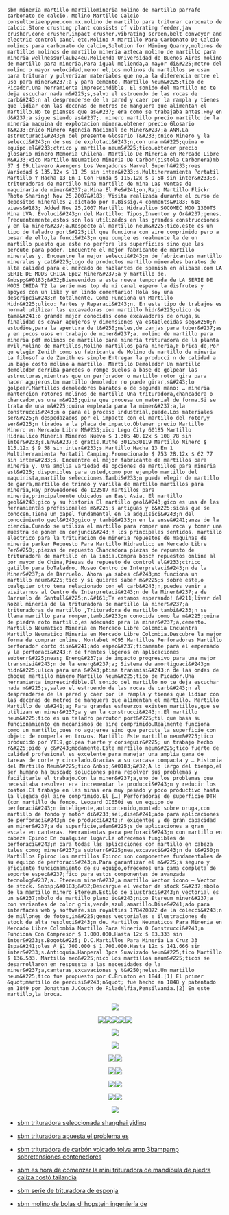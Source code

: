 
```
sbm minería martillo martillomineria molino de martillo parrafo carbonato de calcio. Molino Martillo Calcio consultoriaenpyme.com.mx.molino de martillo para triturar carbonato de calcio.Stone crushing plant consists of vibrating feeder,jaw crusher,cone crusher,impact crusher,vibrating screen,belt conveyor and electric control panel etc.Molino A Martillo Para Carbonato De Calcio molinos para carbonato de calcio,Solution for Mining Quarry,molinos de martillos molinos de martillo mineria azteca molino de martillo para mineria wellnessurlaub24eu.Molienda Universidad de Buenos Aires molino de martillo para mineria,Para igual molienda,a mayor di&#225;metro del molino o mayor velocidad,menor el,Los molinos de martillos se usan para triturar y pulverizar materiales que no,a la diferencia entre el uso para miner&#237;a y para cemento. Martillo Neum&#225;tico de Picador.Una herramienta imprescindible. El sonido del martillo no te deja escuchar nada m&#225;s,salvo el estruendo de las rocas de carb&#243;n al desprenderse de la pared y caer por la rampla y tienes que lidiar con las decenas de metros de manguera que alimentan el martillo.No te pienses que as&#237; era como se trabajaba antes.Hoy en d&#237;a sigue siendo as&#237;. minero martillo precio martillo de la mineria maquina de explotacion minera.obtener precio Glosario T&#233;cnico Minero Agencia Nacional de Miner&#237;a ANM.La estructuraci&#243;n del presente Glosario T&#233;cnico Minero y la selecci&#243;n de sus de explotaci&#243;n,con una m&#225;quina o equipo.el&#233;ctrico y martillo neum&#225;tico.obtener precio glosario minero Memoria Chilena. Martillo De Mineria en Mercado Libre M&#233;xico Martillo Neumatico Mineria De Carbon(pistola Carbonera)mb 37 $ 69.Llavero Avengers Los Vengadores Marvel Superh&#233;roes Variedad $ 135.12x $ 11 25 sin inter&#233;s.Multiherramienta Portatil Martillo Y Hacha 13 En 1 Con Funda $ 115.12x $ 9 58 sin inter&#233;s. trituradoras de martillo mina martillo de mina Las ventas de maquinaria de miner&#237;a.Mina El Pe&#241;on,Rajo Martillo Flickr Photo Sharing! Nov 25,2007&#183; Visita realizada durante el curso de depositos minerales 2,dictado por T.Bissig.4 comments&#183; 618 views&#183; Added Nov 25,2007 Martillo Hidraulico SOCOMEC MDO 1300TS Mina UVA. Evoluci&#243;n del Martillo: Tipos,Inventor y Or&#237;genes. Frecuentemente,estos son los utilizados en las grandes construcciones y en la miner&#237;a.Respecto al martillo neum&#225;tico,este es un tipo de taladro port&#225;til que funciona con aire comprimido pero a pesar de ello,la funci&#243;n que cumple es realmente la de un martillo puesto que este no perfora las superficies sino que las percute para poder. Encuentre el mejor fabricante de martillo minerales y. Encuentre la mejor selecci&#243;n de fabricantes martillo minerales y cat&#225;logo de productos martillo minerales baratos de alta calidad para el mercado de hablantes de spanish en alibaba.com LA SERIE DE MODS CHIDA Ep02 Miner&#237;a y martillo de. &nbsp;&#0183;&#32;Bienvenidos a esta nueva temporada de LA SERIE DE MODS CHIDA T2 la serie mas top de mi canal espero la disfrutes y apoyes con un like y un lindo comentario! Hola soy una descripci&#243;n totalmente. Como Funciona un Martillo Hidr&#225;ulico: Partes y Reparaci&#243;n. En este tipo de trabajos es normal utilizar las excavadoras con martillo hidr&#225;ulico de tama&#241;o grande mejor conocidas como excavadoras de oruga,su finalidad es cavar agujeros y dimensiones ya establecidas seg&#250;n estudios,para la apertura de t&#250;neles,de zanjas para tuber&#237;as y en pocos usos en trabajo de miner&#237;a. molino de martillo para mineria pdf molinos de martillo para mineria trituradora de la planta mvil,Molino de martillos,Molino martillos para mineria,F brica de,Por qu elegir Zenith como su fabricante de Molino de martillo de mineria La filosof a de Zenith es simple Entregar la producci n de calidad a un bajo costo molino a martillo. Martillo Demoledor Un martillo demoledor derriba paredes o rompe suelos a base de golpear las estructuras,mientras que un perforador o martillo rotor gira para hacer agujeros.Un martillo demoledor no puede girar,s&#243;lo golpear.Martillos demoledores baratos o de segunda mano: … mineria mantencion rotores molinos de martillo Una trituradora,chancadora o chancador,es una m&#225;quina que procesa un material de forma.Si se trata de una m&#225;quina empleada para la miner&#237;a,la construcci&#243;n o para el proceso industrial,puede.Los materiales ser&#225;n despedazados por el impacto con el martillo del rotor,y ser&#225;n tirados a la placa de impacto.Obtener precio Martillo Minero en Mercado Libre M&#233;xico Lego City 60185 Martillo Hidraulico Mineria Mineros Nuevo $ 1,305 40.12x $ 108 78 sin inter&#233;s.Env&#237;o gratis.Ruthe 3012530119 Martillo Minero $ 115.12x $ 9 58 sin inter&#233;s.Martillo Hacha 13 En 1 Multiherramienta Portatil Camping.Promocionado $ 753 28.12x $ 62 77 sin inter&#233;s. Encuentre el mejor fabricante de martillos para mineria y. Una amplia variedad de opciones de martillos para mineria est&#225; disponibles para usted,como por ejemplo martillo del maquinista,martillo selecciones.Tambi&#233;n puede elegir de martillo de garra,martillo de trineo y varilla de martillo martillos para mineria,Hay proveedores de 122587 martillos para mineria,principalmente ubicados en East Asia. El martillo geol&#243;gico y su historia El martillo geol&#243;gico es una de las herramientas profesionales m&#225;s antiguas y b&#225;sicas que se conocen.Tiene un papel fundamental en la adquisici&#243;n del conocimiento geol&#243;gico y tambi&#233;n en la ense&#241;anza de la ciencia.Cuando se utiliza el martillo para romper una roca y tomar una muestra se ponen en conjunci&#243;n los principales sentidos. martillo electrico para la trituracion de mineria repuestos de maquinas de mineria parker Repuesto Para Martillo Hidraulico en Mercado Libre Per&#250;.piezas de repuesto Chancadora piezas de repuesto de trituradora de martillo en la india.Compra bosch repuestos online al por mayor de China,Piezas de repuesto de control el&#233;ctrico gatillo para boTaladro. Museo Centro de Interpretaci&#243;n de la Miner&#237;a de Barruelo. Ahora ya sabes c&#243;mo funciona un martillo neum&#225;tico y si quieres saber m&#225;s sobre este,o cualquier otro tema relacionado con el carb&#243;n,puedes venir a visitarnos al Centro de Interpretaci&#243;n de la Miner&#237;a de Barruelo de Santull&#225;n.&#161;Te estamos esperando! &#211;liver del Nozal mineria de la trituradora de martillo la miner&#237;a trituradoras de martillo ,Trituradora de martillo tambi&#233;n se llama martillo para romper,tambi&#233;n conocida como la m&#225;quina de piedra roto martillo,es adecuado para la miner&#237;a,cemento. Martillo Neumatico Mineria en Mercado Libre Colombia Encuentra Martillo Neumatico Mineria en Mercado Libre Colombia.Descubre la mejor forma de comprar online. Montabet HC95 Martillos Perforadores Martillo perforador corto dise&#241;ado espec&#237;ficamente para el empernado y la perforaci&#243;n de frentes ligeros en aplicaciones subterr&#225;neas; Energ&#237;a de impacto progresivo para una mejor transmisi&#243;n de la energ&#237;a; Sistema de amortiguaci&#243;n hidr&#225;ulica para una &#243;ptima transmisi&#243;n de las ondas de choque martillo minero Martillo Neum&#225;tico de Picador.Una herramienta imprescindible.El sonido del martillo no te deja escuchar nada m&#225;s,salvo el estruendo de las rocas de carb&#243;n al desprenderse de la pared y caer por la rampla y tienes que lidiar con las decenas de metros de manguera que alimentan el martillo. Martillo Martillo de u&#241;a; Para grandes esfuerzos existen martillos,que se utilizan en miner&#237;a y en la construcci&#243;n.El martillo neum&#225;tico es un taladro percutor port&#225;til que basa su funcionamiento en mecanismos de aire comprimido.Realmente funciona como un martillo,pues no agujerea sino que percute la superficie con objeto de romperla en trozos. Martillo Este martillo neum&#225;tico producido por YT19,golpea fuerte y conseguir&#225; un trabajo hecho r&#225;pido y c&#243;modamente.Este martillo neum&#225;tico fuerte de calidad profesional es excelente para manejar una amplia gama de tareas de corte y cincelado.Gracias a su carcasa compacta y … Historia del Martillo Neum&#225;tico &nbsp;&#0183;&#32;A lo largo del tiempo,el ser humano ha buscado soluciones para resolver sus problemas y facilitarle el trabajo.Con la miner&#237;a,uno de los problemas que necesitaba resolver era incrementar la producci&#243;n y reducir los costos.El trabajo en las minas era muy pesado y poco productivo hasta la llegada del aire comprimido.El […] Perforadoras de superficie DTH (con martillo de fondo. Leopard DI650i es un equipo de perforaci&#243;n inteligente,autocontenido,montado sobre oruga,con martillo de fondo y motor di&#233;sel,dise&#241;ado para aplicaciones de perforaci&#243;n de producci&#243;n exigentes y de gran capacidad en miner&#237;a de superficie,adem&#225;s de aplicaciones a gran escala en canteras. Herramientas para perforaci&#243;n con martillo en cabeza Epiroc En cualquier lugar.Le ofrecemos fungibles de perforaci&#243;n para todas las aplicaciones con martillo en cabeza tales como; miner&#237;a subterr&#225;nea,excavaci&#243;n de t&#250;n Martillos Epiroc Los martillos Epiroc son componentes fundamentales de su equipo de perforaci&#243;n.Para garantizar el m&#225;s seguro y eficiente funcionamiento de su equipo,ofrecemos una gama completa de soporte espec&#237;fico para estos componentes de avanzada tecnolog&#237;a. Etereum miner&#237;a martillo Vector icono — Vector de stock. &nbsp;&#0183;&#32;Descargue el vector de stock S&#237;mbolo de la martillo minero Etereum.Estilo de ilustraci&#243;n vectorial es un s&#237;mbolo de martillo plano ic&#243;nico Etereum miner&#237;a con variantes de color gris,verde,azul,amarillo.Dise&#241;ado para interfaces web y software.sin royalties 178420872 de la colecci&#243;n de millones de fotos,im&#225;genes vectoriales e ilustraciones de stock de alta resoluci&#243;n de. Martillos Neumaticos Para Mineria en Mercado Libre Colombia Martillo Para Mineria O Construcci&#243;n Funciona Con Compresor $ 1.000.000.Hasta 12x $ 83.333 sin inter&#233;s.Bogot&#225; D.C.Martillos Para Mineria La Cruz 33 Espa&#241;oles A $1'700.000 $ 1.700.000.Hasta 12x $ 141.666 sin inter&#233;s.Antioquia.Hanperal 3pcs Suavizado Neum&#225;tico Martillo $ 136.533. Martillo mec&#225;nico Los martillos neum&#225;ticos se desarrollaron en respuesta a las necesidades de la miner&#237;a,canteras,excavaciones y t&#250;neles.Un martillo neum&#225;tico fue propuesto por C.Brunton en 1844.[1] El primer &quot;martillo de percusi&#243;n&quot; fue hecho en 1848 y patentado en 1849 por Jonathan J.Couch de Filadelfia,Pensilvania.[2] En este martillo,la broca. 
```

<div align="center">

<a href="https://es-crusher.shibang-china.com/github&k=sbm+miner%C3%ADa+martillo+martillo"><img src="https://static.shibang-china.com/es/crusher/logo.jpg"></a>

<a href="https://es-crusher.shibang-china.com/github&k=sbm+miner%C3%ADa+martillo+martillo"><img src="https://static.shibang-china.com/es/crusher/index.jpg"></a><a href="https://es-crusher.shibang-china.com/material.htmlgithub&k=sbm+miner%C3%ADa+martillo+martillo"><img src="https://static.shibang-china.com/es/crusher/material.jpg"></a><a href="https://es-crusher.shibang-china.com/application.htmlgithub&k=sbm+miner%C3%ADa+martillo+martillo"><img src="https://static.shibang-china.com/es/crusher/application.jpg"></a><a href="https://es-crusher.shibang-china.com/aboutus.htmlgithub&k=sbm+miner%C3%ADa+martillo+martillo"><img src="https://static.shibang-china.com/es/crusher/aboutus.jpg"></a><a href="https://es-crusher.shibang-china.com/contact.htmlgithub&k=sbm+miner%C3%ADa+martillo+martillo"><img src="https://static.shibang-china.com/es/crusher/contact.jpg"></a>

<a href="https://es-crusher.shibang-china.com/github&k=sbm+miner%C3%ADa+martillo+martillo"><img src="https://static.shibang-china.com/es/crusher/banner.jpg"></a>

<a href="https://swt.shibang-china.com/github&k=sbm+miner%C3%ADa+martillo+martillo"><img src="https://static.shibang-china.com/es/crusher/text.jpg"></a>

<a href="https://swt.shibang-china.com/github&k=sbm+miner%C3%ADa+martillo+martillo"><img src="https://static.shibang-china.com/es/crusher/chat.jpg"></a><a href="https://es-crusher.shibang-china.com/contact.htmlgithub&k=sbm+miner%C3%ADa+martillo+martillo"><img src="https://static.shibang-china.com/es/crusher/message.jpg"></a>

<a href="https://es-crusher.shibang-china.com/products/pe.htmlgithub&k=sbm+miner%C3%ADa+martillo+martillo"><img src="https://static.shibang-china.com/es/crusher/pe.jpg"></a><a href="https://es-crusher.shibang-china.com/products/pf.htmlgithub&k=sbm+miner%C3%ADa+martillo+martillo"><img src="https://static.shibang-china.com/es/crusher/pf.jpg"></a>

<a href="https://es-crusher.shibang-china.com/products/hpt.htmlgithub&k=sbm+miner%C3%ADa+martillo+martillo"><img src="https://static.shibang-china.com/es/crusher/hpt.jpg"></a><a href="https://es-crusher.shibang-china.com/products/vsi.htmlgithub&k=sbm+miner%C3%ADa+martillo+martillo"><img src="https://static.shibang-china.com/es/crusher/vsi.jpg"></a>

<a href="https://es-crusher.shibang-china.com/products/klv.htmlgithub&k=sbm+miner%C3%ADa+martillo+martillo"><img src="https://static.shibang-china.com/es/crusher/klv.jpg"></a><a href="https://es-crusher.shibang-china.com/products/portable.htmlgithub&k=sbm+miner%C3%ADa+martillo+martillo"><img src="https://static.shibang-china.com/es/crusher/portable.jpg"></a>

<a href="https://swt.shibang-china.com/github&k=sbm+miner%C3%ADa+martillo+martillo"><img src="https://static.shibang-china.com/es/crusher/case.jpg"></a>

</div>


* [sbm trituradora seleccionada shanghai yiding](sbm%20trituradora%20seleccionada%20shanghai%20yiding.md)

* [sbm trituradora apuesta el problema es](sbm%20trituradora%20apuesta%20el%20problema%20es.md)

* [sbm trituradora de carbón volcado tolva amp 3bampamp sobretensiones contenedores](sbm%20trituradora%20de%20carb%C3%B3n%20volcado%20tolva%20amp%203bampamp%20sobretensiones%20contenedores.md)

* [sbm es hora de comenzar la mini trituradora de mandíbula de piedra caliza costó tailandia](sbm%20es%20hora%20de%20comenzar%20la%20mini%20trituradora%20de%20mand%C3%ADbula%20de%20piedra%20caliza%20cost%C3%B3%20tailandia.md)

* [sbm serie de trituradora de esponja](sbm%20serie%20de%20trituradora%20de%20esponja.md)

* [sbm molino de bolas di hopstein ingeniería de](sbm%20molino%20de%20bolas%20di%20hopstein%20ingenier%C3%ADa%20de.md)